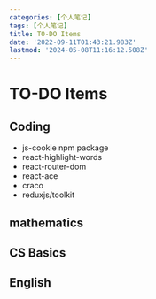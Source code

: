 ```yaml
---
categories: [个人笔记]
tags: [个人笔记]
title: TO-DO Items
date: '2022-09-11T01:43:21.983Z'
lastmod: '2024-05-08T11:16:12.508Z'
---
```


# TO-DO Items

## Coding

- js-cookie npm package
- react-highlight-words
- react-router-dom
- react-ace
- craco
- reduxjs/toolkit

## mathematics

## CS Basics

## English
